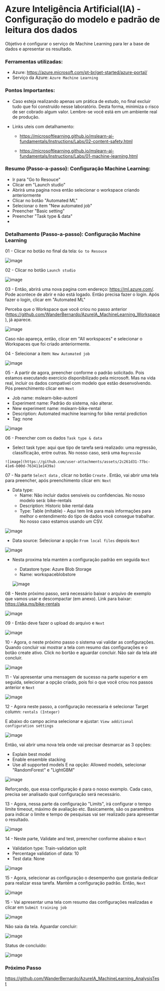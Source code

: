 # Azure Inteligência Artificial(IA) - Configuração do modelo e padrão de leitura dos dados
Objetivo é configurar o serviço de Machine Learning para ler a base de dados e apresentar os resultado.

### Ferramentas utilizadas:

- Azure: https://azure.microsoft.com/pt-br/get-started/azure-portal/
- Serviço da Azure: ``` Azure Machine Learning ```

### Pontos Importantes:

 - Caso esteja realizando apenas um prática de estudo, no final excluir tudo que foi construído nesse laboratório. Desta forma, minimiza o risco de ser cobrado algum valor. Lembre-se você está em um ambiente real de produção.
 - Links uteis com detalhamento:
   
    * https://microsoftlearning.github.io/mslearn-ai-fundamentals/Instructions/Labs/02-content-safety.html
      
    * https://microsoftlearning.github.io/mslearn-ai-fundamentals/Instructions/Labs/01-machine-learning.html

### Resumo (Passo-a-passo): Configuração Machine Learning:

 - Ir para "Go to Resouce"
 - Clicar em "Launch studio"
 - Abrirá uma pagina nova então selecionar o workspace criando anteriormente
 - Clicar no botão "Automated ML"
 - Selecionar o item "New automated job"
 - Preencher "Basic setting"
 - Preencher "Task type & data"
 -  

   
### Detalhamento (Passo-a-passo): Configuração Machine Learning

01 - Clicar no botão no final da tela: ``` Go to Resouce ```

![image](https://github.com/user-attachments/assets/701b2239-10e1-4b20-9c28-f1e2c9a13bf7)

02 - Clicar no botão ``` Launch studio ```

![image](https://github.com/user-attachments/assets/e7d5dff3-c0eb-47bc-8b6f-9da007117602)

03 - Então, abrirá uma nova pagina com endereço: https://ml.azure.com/. Pode acontece de abrir e não está logado. Então precisa fazer o login. Após fazer o login, clicar em "Automated ML"

Perceba que o Workspace que você criou no passo anterior (https://github.com/WanderBernardo/AzureIA_MachineLearning_Workspace), já aparece.

![image](https://github.com/user-attachments/assets/b2f6dfba-983d-4d90-a717-fcd799fe4333)

Caso não apareça, então, clicar em "All workspaces" e selecionar o Workspaces que foi criado anteriormente.

04 - Selecionar a item: ``` New Automated job ```

![image](https://github.com/user-attachments/assets/72e0c092-6cfc-4e96-ac12-fbf0b052eeba)

05 - A partir de agora, preencher conforme o padrão solicitado. Pois estamos executando exercicio disponibilizado pela microsoft. Mas na vida real, incluir os dados compativel com modelo que estão desenvolvendo. Pós preenchimento clicar em ``` Next ```
   * Job name: mslearn-bike-automl
   * Experiment name: Padrão do sistema, não alterar.
   * New experiment name: mslearn-bike-rental
   * Description: Automated machine learning for bike rental prediction
   * Tag: none

![image](https://github.com/user-attachments/assets/ae7f491e-4592-4f6e-b368-6b4784bff3a8)

06 - Preencher com os dados ``` Task type & data ```
   * Select task type: aqui que tipo de tarefa será realizado: uma regressão, classificação, entre outras. No nosso caso, será uma ``` Regressão ```
     
    ![image](https://github.com/user-attachments/assets/2c261d31-77bc-41e6-b00d-763411e1439a)

07 - Na parte ``` Select data ``` , clicar no botão ``` Create ``` . Então, vai abrir uma tela para preencher, após preenchimento clicar em: ``` Next ```
   * Data type:
      * Name: Não incluir dados sensiveis ou confidencias. No nosso modelo será: bike-rentals
      * Description: Historic bike rental data
      * Type: Table (mltable) - Aqui tem link para mais informações para melhor o entendimento do tipo de dados você consegue trabalhar. No nosso caso estamos usando um CSV.
        
   ![image](https://github.com/user-attachments/assets/7c03ac6d-b128-4b80-88f2-da4840b66900)

   * Data source: Selecionar a opção ``` From local files ``` depois ``` Next ``` 
     
   ![image](https://github.com/user-attachments/assets/790c3451-1509-4dab-b71d-dce6ffd8bd08)

   * Nesta proxima tela mantém a configuração padrão em seguida ``` Next ```
      * Datastore type: Azure Blob Storage
      * Name: workspaceblobstore
   
     ![image](https://github.com/user-attachments/assets/4b161107-bcb6-4d0d-b1e3-b9b306ca8a09)

08 - Neste próximo passo, será necessário baixar o arquivo de exemplo que vamos usar e descompactar (em anexo). Link  para baixar: https://aka.ms/bike-rentals

![image](https://github.com/user-attachments/assets/dfb2bc53-9273-45db-9955-fc36aa9aa74f)

09 - Então deve fazer o upload do arquivo e ``` Next ```

![image](https://github.com/user-attachments/assets/e41a452c-c1a9-41d8-9c2d-fdc395e51a31)

10 - Agora, o neste próximo passo o sistema vai validar as configurações. Quando concluir vai mostrar a tela com resumo das configurações e o botão create ativo. Click no bortão e aguardar concluir. Não sair da tela até concluir.

![image](https://github.com/user-attachments/assets/7d251609-0590-42ff-a794-84a715e03672)

11 - Vai apresentar uma mensagem de sucesso na parte superior e em seguida, selecionar a opção criado, pois foi o que você criou nos passos anterior e ``` Next ```

![image](https://github.com/user-attachments/assets/4b185037-9307-4bb2-82f2-097535abe034)

12 - Agora neste passo, a configuração necessaria é selecionar Target column: ``` rentals (Integer) ```

E abaixo do campo acima selecionar e ajustar: ``` View additional configuration settings ```

![image](https://github.com/user-attachments/assets/558d35a7-877e-4a2b-a6d3-e7604095c75d)

Então, vai abrir uma nova tela onde vai precisar desmarcar as 3 opções:
   * Explain best model
   * Enable ensemble stacking
   * Use all supported models
E na opção: Allowed models, selecionar "RandomForest" e "LightGBM"

![image](https://github.com/user-attachments/assets/c2662d00-c7db-4b11-a43c-c223d7c26895)

Reforçando, que essa configuração é para o nosso exemplo. Cada caso, precisa ser analisado qual configuração será necessário.

13 - Agora, nessa parte da configuração "Limits", irá configurar o tempo limite timeout, máximo de avaliação etc. Basicamente, são os paramêtros para indicar o limite e tempo de pesquisas vai ser realizado para apresentar o resultado.  

![image](https://github.com/user-attachments/assets/9b6dfdaa-b43a-4e93-8b4e-9d03626d74d1)

14 - Neste parte, Validate and test, preencher conforme abaixo e ``` Next ```
   * Validation type: Train-validation split
   * Percentage validation of data: 10
   * Test data: None

![image](https://github.com/user-attachments/assets/fe3693cb-5fdb-4258-a46b-d2698fe59fd7)

15 - Agora, selecionar as configuração o desempenho que gostaria dedicar para realizar essa tarefa. Mantém a configuração padrão. Então, ``` Next ```

![image](https://github.com/user-attachments/assets/3c42c7e3-f066-47d2-bc69-a5352f27b304)

15 - Vai apresentar uma tela com resumo das configurações realizadas e clicar em  ``` Submit training job ```

![image](https://github.com/user-attachments/assets/815ebc1a-cdd5-4832-a044-d96ebd143cbb)

Não saia da tela. Aguardar concluir:

![image](https://github.com/user-attachments/assets/cb740a01-b9ac-48ad-b1c8-60754a13a452)

Status de concluído:

![image](https://github.com/user-attachments/assets/05276488-a041-48bd-8313-d2f30ddc3da8)

### Próximo Passo

https://github.com/WanderBernardo/AzureIA_MachineLearning_AnalysisTest
